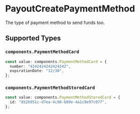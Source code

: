 # PayoutCreatePaymentMethod

The type of payment method to send funds too.


## Supported Types

### `components.PaymentMethodCard`

```typescript
const value: components.PaymentMethodCard = {
  number: "4242424242424242",
  expirationDate: "12/30",
};
```

### `components.PaymentMethodStoredCard`

```typescript
const value: components.PaymentMethodStoredCard = {
  id: "852b951c-d7ea-4c98-b09e-4a1c9e97c077",
};
```

